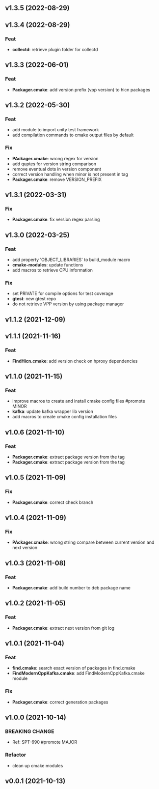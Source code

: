 ## v1.3.5 (2022-08-29)

## v1.3.4 (2022-08-29)

### Feat

- **collectd**: retrieve plugin folder for collectd

## v1.3.3 (2022-06-01)

### Feat

- **Packager.cmake**: add version prefix (vpp version) to hicn packages

## v1.3.2 (2022-05-30)

### Feat

- add module to import unity test framework
- add compilation commands to cmake output files by default

### Fix

- **PAckager.cmake**: wrong regex for version
- add quptes for version string comparison
- remove eventual dots in version component
- correct version handling when minor is not present in tag
- **Packager.cmake**: remove VERSION_PREFIX

## v1.3.1 (2022-03-31)

### Fix

- **Packager.cmake**: fix version regex parsing

## v1.3.0 (2022-03-25)

### Feat

- add property 'OBJECT_LIBRARIES' to build_module macro
- **cmake-modules**: update functions
- add macros to retrieve CPU information

### Fix

- set PRIVATE for compile options for test coverage
- **gtest**: new gtest repo
- do not retrieve VPP version by using package manager

## v1.1.2 (2021-12-09)

## v1.1.1 (2021-11-16)

### Feat

- **FindHicn.cmake**: add version check on hproxy dependencies

## v1.1.0 (2021-11-15)

### Feat

- improve macros to create and install cmake config files #promote MINOR
- **kafka**: update kafka wrapper lib version
- add macros to create cmake config installation files

## v1.0.6 (2021-11-10)

### Feat

- **Packager.cmake**: extract package version from the tag
- **Packager.cmake**: extract package version from the tag

## v1.0.5 (2021-11-09)

### Fix

- **Packager.cmake**: correct check branch

## v1.0.4 (2021-11-09)

### Fix

- **PAckager.cmake**: wrong string compare between current version and next version

## v1.0.3 (2021-11-08)

### Feat

- **Packager.cmake**: add build number to deb package name

## v1.0.2 (2021-11-05)

### Feat

- **Packager.cmake**: extract next version from git log

## v1.0.1 (2021-11-04)

### Feat

- **find<library>.cmake**: search exact version of packages in find<module>.cmake
- **FindModernCppKafka.cmake**: add FindModernCppKafka.cmake module

### Fix

- **Packager.cmake**: correct generation packages

## v1.0.0 (2021-10-14)

### BREAKING CHANGE

- Ref: SPT-690
#promote MAJOR

### Refactor

- clean up cmake modules

## v0.0.1 (2021-10-13)
